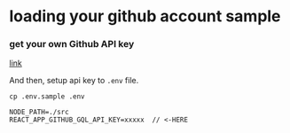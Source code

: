 # loading your github account sample

### get your own Github API key

[link](https://github.com/settings/tokens)  

And then, setup api key to `.env` file.  

`cp .env.sample .env`
```
NODE_PATH=./src
REACT_APP_GITHUB_GQL_API_KEY=xxxxx  // <-HERE
```
